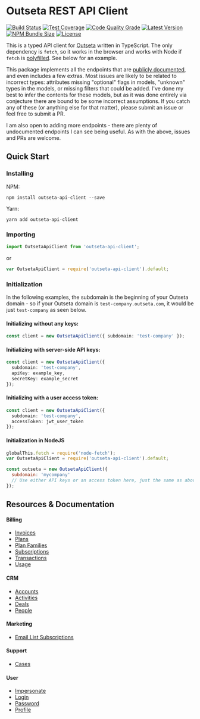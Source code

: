 # Outseta REST API Client

[![Build Status](https://img.shields.io/github/workflow/status/tiltcamp/outseta-api-client/CI/main)](https://github.com/tiltcamp/outseta-api-client/actions?query=branch%3Amain)
[![Test Coverage](https://img.shields.io/codacy/coverage/e981251e6d9c4fb0a201c5e4adaebf9f/main)](https://app.codacy.com/gh/tiltcamp/outseta-api-client/dashboard)
[![Code Quality Grade](https://img.shields.io/codacy/grade/e981251e6d9c4fb0a201c5e4adaebf9f/main)](https://app.codacy.com/gh/tiltcamp/outseta-api-client/dashboard)
[![Latest Version](https://img.shields.io/npm/v/outseta-api-client)](https://www.npmjs.com/package/outseta-api-client)
[![NPM Bundle Size](https://img.shields.io/bundlephobia/minzip/outseta-api-client)](https://www.npmjs.com/package/outseta-api-client)
[![License](https://img.shields.io/github/license/tiltcamp/outseta-api-client)](https://github.com/tiltcamp/outseta-api-client/blob/main/LICENSE)

This is a typed API client for [Outseta](https://www.outseta.com/) written in TypeScript. The only dependency is 
`fetch`, so it works in the browser and works with Node if `fetch` is [polyfilled](https://github.com/node-fetch/node-fetch).
See below for an example.

This package implements all the endpoints that are [publicly documented](https://documenter.getpostman.com/view/3613332/outseta-rest-api-v1/7TNfr6k), 
and even includes a few extras. Most issues are likely to be related to incorrect types: attributes missing "optional" 
flags in models, "unknown" types in the models, or missing filters that could be added. I've done my best to infer 
the contents for these models, but as it was done entirely via conjecture there are bound to be some incorrect 
assumptions. If you catch any of these (or anything else for that matter), please submit an issue or feel free to 
submit a PR.

I am also open to adding more endpoints - there are plenty of undocumented endpoints I can see being useful. As with the
above, issues and PRs are welcome.

## Quick Start

### Installing
NPM:
```shell
npm install outseta-api-client --save
```

Yarn:
```shell
yarn add outseta-api-client
```
### Importing
```typescript
import OutsetaApiClient from 'outseta-api-client';
```
or
```javascript
var OutsetaApiClient = require('outseta-api-client').default;
```

### Initialization

In the following examples, the subdomain is the beginning of your Outseta domain - so if your Outseta domain
is `test-company.outseta.com`, it would be just `test-company` as seen below.

#### Initializing without any keys:
```typescript
const client = new OutsetaApiClient({ subdomain: 'test-company' });
```
#### Initializing with server-side API keys:
```typescript
const client = new OutsetaApiClient({
  subdomain: 'test-company',
  apiKey: example_key,
  secretKey: example_secret
});
```

#### Initializing with a user access token:
```typescript
const client = new OutsetaApiClient({
  subdomain: 'test-company',
  accessToken: jwt_user_token
});
```

#### Initialization in NodeJS
```javascript
globalThis.fetch = require('node-fetch');
var OutsetaApiClient = require('outseta-api-client').default;

const outseta = new OutsetaApiClient({
  subdomain: 'mycompany'
  // Use either API keys or an access token here, just the same as above
});
```

## Resources & Documentation
#### Billing
- [Invoices](https://tiltcamp.github.io/outseta-api-client/classes/api_billing_invoices.invoices.html#add)
- [Plans](https://tiltcamp.github.io/outseta-api-client/classes/api_billing_plans.plans.html#getall)
- [Plan Families](https://tiltcamp.github.io/outseta-api-client/classes/api_billing_plan_families.planfamilies.html#getall)
- [Subscriptions](https://tiltcamp.github.io/outseta-api-client/classes/api_billing_subscriptions.subscriptions.html#add)
- [Transactions](https://tiltcamp.github.io/outseta-api-client/classes/api_billing_transactions.transactions.html#getall)
- [Usage](https://tiltcamp.github.io/outseta-api-client/classes/api_billing_usage.usage.html#add)

#### CRM
- [Accounts](https://tiltcamp.github.io/outseta-api-client/classes/api_crm_accounts.accounts.html#add)
- [Activities](https://tiltcamp.github.io/outseta-api-client/classes/api_crm_activities.activities.html#add)
- [Deals](https://tiltcamp.github.io/outseta-api-client/classes/api_crm_deals.deals.html#add)
- [People](https://tiltcamp.github.io/outseta-api-client/classes/api_crm_people.people.html#add)

#### Marketing
- [Email List Subscriptions](https://tiltcamp.github.io/outseta-api-client/classes/api_marketing_email_list_subscriptions.emaillistsubscriptions.html#add)

#### Support
- [Cases](https://tiltcamp.github.io/outseta-api-client/classes/api_support_cases.cases.html#add)

#### User
- [Impersonate](https://tiltcamp.github.io/outseta-api-client/classes/api_user.user.html#impersonate)
- [Login](https://tiltcamp.github.io/outseta-api-client/classes/api_user.user.html#login)
- [Password](https://tiltcamp.github.io/outseta-api-client/classes/api_user_password.password.html#update)
- [Profile](https://tiltcamp.github.io/outseta-api-client/classes/api_user_profile.profile.html#get)
